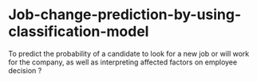# Job-change-prediction-by-using-classification-model
To predict the probability of a candidate to look for a new job or will work for the company, as well as interpreting affected factors on employee decision ?
